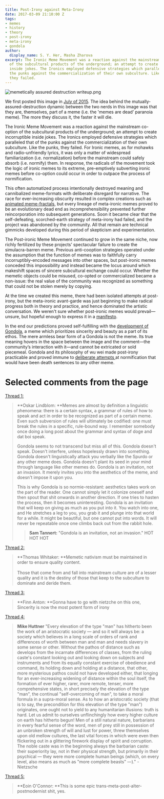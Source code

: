 ```yaml
---
title: Post-Irony against Meta-Irony
date: 2017-03-09 21:10:00 Z
tags:
- memes
- history
- theory
- post-irony
- meta-irony
- gondola
author:
  display_name: S. Y. Her, Masha Zharova
excerpt: The Ironic Meme Movement was a reaction against the mainstream co-option
  of the subcultural products of the underground; an attempt to create incorruptible
  inside jokes. The Ironics employed defensive strategies which paralleled that of
  the punks against the commercialization of their own subculture. Like the punks,
  they failed.
---
```


![memetically assured destruction writeup.png](/uploads/memetically%20assured%20destruction%20writeup.png)

We first posted this image in [July of 2015](https://www.facebook.com/thephilosophersmeme/photos/a.1652774414956178.1073741828.1652760244957595/1665894116977541/). The idea behind the mutually-assured-destruction dynamic between the two nerds in this image was that they are, themselves, part of a meme (i.e. the 'memes are dead' paranoia meme). The more they discuss it, the faster it will die.

The Ironic Meme Movement was a reaction against the mainstream co-option of the subcultural products of the underground; an attempt to create incorruptible inside jokes. The Ironics employed defensive strategies which paralleled that of the punks against the commercialization of their own subculture. Like the punks, they failed. For Ironic memes, as for mohawks and radio-unfriendly lyrics, it was only a matter of widespread familiarization (i.e. normalization) before the mainstream could safely absorb (i.e. normify) them. In response, the radicals of the movement took the logic of ironic memes to its extreme, pre-emptively subverting ironic memes before co-option could occur in order to outpace the process of normification.

This often automatized process intentionally destroyed meaning and cannibalized meme-formats with deliberate disregard for narrative. The race for ever-increasing obscurity resulted in complex creations such as [animated meme-fractals](https://www.facebook.com/920229471371578/videos/926658737395318/), but every lineage of meta-ironic memes proved to be an evolutionary dead end as incomprehensibility prevented further reincorporation into subsequent generations. Soon it became clear that the self-defeating, scorched-earth strategy of meta-irony had failed, and the project was abandoned by the community. All that remain are technical gimmicks developed during this period of skepticism and experimentation.

The Post-ironic Meme Movement continued to grow in the same niche, now richly fertilized by these projects’ spectacular failure to create the simulacra-barren meme. Previous anti-cooption strategies operated under the assumption that the function of memes was to faithfully carry incorruptibly-encoded messages into other spaces, but post-ironic memes conceded this impossibility and instead became the locus around which makeshift spaces of sincere subcultural exchange could occur. Whether the memetic objects could be misused, co-opted or commercialized became a non-issue: the real value of the community was recognized as something that could not be stolen merely by copying.

At the time we created this meme, there had been isolated attempts at post-irony, but the meta-ironic avant-garde was just beginning to make radical progress both in theory and practice, and hence dominated the artistic conversation. We weren't sure whether post-ironic memes would prevail—unsure, but hopeful enough to express it in a [manifesto](http://thephilosophersmeme.com/2016/01/29/the-post-pepe-manifesto/).

In the end our predictions proved self-fulfilling with the [development of Gondola](http://thephilosophersmeme.com/2015/11/28/a-short-note-on-gondola/), a meme which prioritizes sincerity and beauty as a part of its ethos. The mere armless bear form of a Gondola is not the meme. Its true meaning hovers in the space between the image and the comment—the community’s interaction with it—and cannot be extricated or sold piecemeal. Gondola and its philosophy of wu wei made post-irony practicable and proved immune to [deliberate attempts ](http://archive.is/yJiyP)at normification that would have been death sentences to any other meme.

# Selected comments from the page

[Thread 1:](https://www.facebook.com/thephilosophersmeme/photos/a.1652774414956178.1073741828.1652760244957595/1826168077616810/?type=3&comment_id=1826395054260779&comment_tracking=%7B%22tn%22%3A%22R9%22%7D)

> \*\*Oskar Lindblom: \*\*Memes are almost by definition a linguistic phenomena: there is a certain syntax, a grammar of rules of how to speak and act in order to be recognized as part of a certain meme. Even such subversion of rules will ultimately be codified: one must break the rules in a specific, rule-bound way. I remember somebody once doing a long post about the grammar and syntax of doge and dat boi speak.
>
> Gondola seems to not transcend but miss all of this. Gondola doesn't speak. Doesn't interfere, unless hopelessly drawn into something. Gondola doesn't linguistically attack you verbally like the Spurdo or any other meme does. Gondola doesn't plant its seed in your mind through language like other memes do. Gondola is an invitation, not an invasion. It merely invites you into the aesthetics of the meme, and doesn't impose it upon you.
>
> This is why Gondola is so normie-resistant: aesthetics takes work on the part of the reader. One cannot simply let it colonize oneself and then spout that shit onwards in another direction. If one tries to hasten the process, then it becomes uninteresting. Gondola is an invitation that will keep on giving as much as you put into it. You watch into one, and He stretches a leg to you, you grab it and plunge into that world for a while. It might be beautiful, but one cannot put into words. It will never be repeatable once one climbs back out from the rabbit hole.
>
> > **Sam Tannert:** "Gondola is an invitation, not an invasion." HOT HOT HOT

[Thread 2:](https://www.facebook.com/thephilosophersmeme/photos/a.1652774414956178.1073741828.1652760244957595/1826168077616810/?type=3&comment_id=1826186500948301&comment_tracking=%7B%22tn%22%3A%22R9%22%7D)

> \*\*Thomas Whitaker: \*\*Memetic nativism must be maintained in order to ensure quality content.\
> \
> Those that come from and fall into mainstream culture are of a lesser quality and it is the destiny of those that keep to the subculture to dominate and deride them.

[Thread 3:](https://www.facebook.com/thephilosophersmeme/photos/a.1652774414956178.1073741828.1652760244957595/1826168077616810/?type=3&comment_id=1826191687614449&comment_tracking=%7B%22tn%22%3A%22R9%22%7D)

> \*\*Finn Anton: \*\*Gonna have to go with nietzche on this one, Sincerity is now the most potent form of irony

[Thread 4:](https://www.facebook.com/thephilosophersmeme/photos/a.1652774414956178.1073741828.1652760244957595/1826168077616810/?type=3&comment_id=1826287384271546&comment_tracking=%7B%22tn%22%3A%22R9%22%7D)

> **Mike Huttner** "Every elevation of the type "man" has hitherto been the work of an aristocratic society — and so it will always be: a society which believes in a long scale of orders of rank and differences of worth between man and man and needs slavery in some sense or other. Without the pathos of distance such as develops from the incarnate differences of classes, from the ruling caste's constant looking out and looking down on subjects and instruments and from its equally constant exercise of obedience and command, its holding down and holding at a distance, that other, more mysterious pathos could not have developed either, that longing for an ever-increasing widening of distance within the soul itself, the formation of ever higher, rarer, more remote, tenser, more comprehensive states, in short precisely the elevation of the type "man", the continual "self-overcoming of man", to take a moral formula in a supra-moral sense. As to how an aristocratic society (that is to say, the precondition for this elevation of the type "man") originates, one ought not to yield to any humanitarian illusions: truth is hard. Let us admit to ourselves unflinchingly how every higher culture on earth has hitherto begun! Men of a still natural nature, barbarians in every fearful sense of the word, men of prey still in possession of an unbroken strength of will and lust for power, threw themselves upon old mellow cultures, the last vital forces in which were even then flickering out in a glittering firework display of spirit and corruption. The noble caste was in the beginning always the barbarian caste: their superiority lay, not in their physical strength, but primarily in their psychical — they were more complete human beings (which, on every level, also means as much as "more complete beasts" —)." -Nietzsche

[Thread 5:](https://www.facebook.com/thephilosophersmeme/photos/a.1652774414956178.1073741828.1652760244957595/1826168077616810/?type=3&comment_id=1826183144281970&comment_tracking=%7B%22tn%22%3A%22R9%22%7D)

> \*\*Eoin O'Connor: \*\*This is some epic trans-meta-post-alter-postmodernist shit, yes.